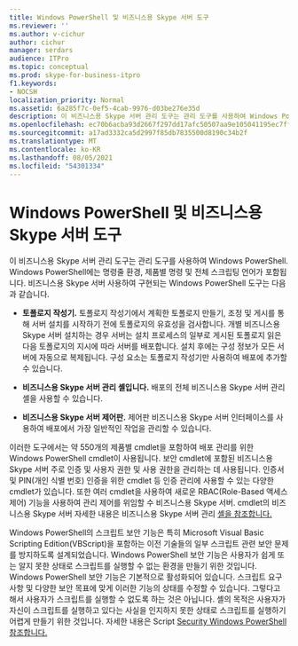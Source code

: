 ```yaml
---
title: Windows PowerShell 및 비즈니스용 Skype 서버 도구
ms.reviewer: ''
ms.author: v-cichur
author: cichur
manager: serdars
audience: ITPro
ms.topic: conceptual
ms.prod: skype-for-business-itpro
f1.keywords:
- NOCSH
localization_priority: Normal
ms.assetid: 6a285f7c-0ef5-4cab-9976-d03be276e35d
description: 이 비즈니스용 Skype 서버 관리 도구는 관리 도구를 사용하여 Windows PowerShell. Windows PowerShell에는 명령줄 환경, 제품별 명령 및 전체 스크립팅 언어가 포함됩니다. 비즈니스용 Skype 서버 사용하여 구현되는 Windows PowerShell 도구는 다음과 같습니다.
ms.openlocfilehash: ec70b6acba93d2667f297dd17afc50507aa9e105041195ec7ffa34459fa2b878
ms.sourcegitcommit: a17ad3332ca5d2997f85db7835500d8190c34b2f
ms.translationtype: MT
ms.contentlocale: ko-KR
ms.lasthandoff: 08/05/2021
ms.locfileid: "54301334"
---
```

# <a name="windows-powershell-and-skype-for-business-server-management-tools"></a>Windows PowerShell 및 비즈니스용 Skype 서버 도구
 
이 비즈니스용 Skype 서버 관리 도구는 관리 도구를 사용하여 Windows PowerShell. Windows PowerShell에는 명령줄 환경, 제품별 명령 및 전체 스크립팅 언어가 포함됩니다. 비즈니스용 Skype 서버 사용하여 구현되는 Windows PowerShell 도구는 다음과 같습니다. 
  
- **토폴로지 작성기.** 토폴로지 작성기에서 계획한 토폴로지 만들기, 조정 및 게시를 통해 서버 설치를 시작하기 전에 토폴로지의 유효성을 검사합니다. 개별 비즈니스용 Skype 서버 설치하는 경우 서버는 설치 프로세스의 일부로 게시된 토폴로지 읽은 다음 토폴로지의 지시에 따라 서버를 배포합니다. 설치 후에는 구성 정보가 모든 서버에 자동으로 복제됩니다. 구성 요소는 토폴로지 작성기만 사용하여 배포에 추가할 수 있습니다.
    
- **비즈니스용 Skype 서버 관리 셸입니다.** 배포의 전체 비즈니스용 Skype 서버 관리 셸을 사용할 수 있습니다.
    
- **비즈니스용 Skype 서버 제어판.** 제어판 비즈니스용 Skype 서버 인터페이스를 사용하여 배포에서 가장 일반적인 작업을 관리할 수 있습니다.
    
이러한 도구에서는 약 550개의 제품별 cmdlet을 포함하여 배포 관리를 위한 Windows PowerShell cmdlet이 사용됩니다. 보안 cmdlet에 포함된 비즈니스용 Skype 서버 주로 인증 및 사용자 권한 및 사용 권한을 관리하는 데 사용됩니다. 인증서 및 PIN(개인 식별 번호) 인증을 위한 cmdlet 등 인증 관리에 사용할 수 있는 다양한 cmdlet가 있습니다. 또한 여러 cmdlet을 사용하여 새로운 RBAC(Role-Based 액세스 제어) 기능을 사용하여 관리 제어를 위임할 수 비즈니스용 Skype 서버. cmdlet의 비즈니스용 Skype 서버 자세한 내용은 비즈니스용 Skype 서버 관리 [셸을 참조합니다.](../../manage/management-shell.md)
  
Windows PowerShell의 스크립트 보안 기능은 특히 Microsoft Visual Basic Scripting Edition(VBScript)을 포함하는 이전 기술들의 일부 스크립트 관련 보안 문제를 방지하도록 설계되었습니다. Windows PowerShell 보안 기능은 사용자가 쉽게 또는 알지 못한 상태로 스크립트를 실행할 수 없는 환경을 만들기 위한 것입니다. Windows PowerShell 보안 기능은 기본적으로 활성화되어 있습니다. 스크립트 요구 사항 및 다양한 보안 목표에 맞게 이러한 기능의 상태를 수정할 수 있습니다. 그렇다고 해서 사용자가 스크립트를 실행할 수 없도록 하는 것은 아닙니다. 셸의 목적은 사용자가 자신이 스크립트를 실행하고 있다는 사실을 인지하지 못한 상태로 스크립트를 실행하기 어렵게 만들기 위한 것입니다. 자세한 내용은 Script [Security Windows PowerShell 참조합니다.](/previous-versions/msdn10/gg261722(v=msdn.10))
